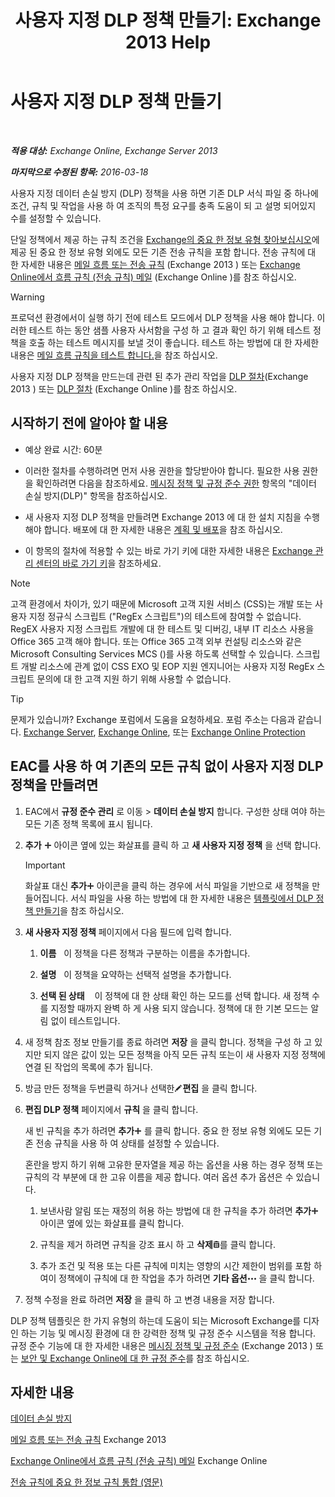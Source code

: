 ﻿---
title: '사용자 지정 DLP 정책 만들기: Exchange 2013 Help'
TOCTitle: 사용자 지정 DLP 정책 만들기
ms:assetid: b3299a39-9663-41e4-b76e-9d2f7879d486
ms:mtpsurl: https://technet.microsoft.com/ko-kr/library/JJ150550(v=EXCHG.150)
ms:contentKeyID: 50482284
ms.date: 05/22/2018
mtps_version: v=EXCHG.150
ms.translationtype: MT
---

# 사용자 지정 DLP 정책 만들기

 

_**적용 대상:** Exchange Online, Exchange Server 2013_

_**마지막으로 수정된 항목:** 2016-03-18_

사용자 지정 데이터 손실 방지 (DLP) 정책을 사용 하면 기존 DLP 서식 파일 중 하나에 조건, 규칙 및 작업을 사용 하 여 조직의 특정 요구를 충족 도움이 되 고 설명 되어있지 수를 설정할 수 있습니다.

단일 정책에서 제공 하는 규칙 조건을 [Exchange의 중요 한 정보 유형 찾아보십시오](what-the-sensitive-information-types-in-exchange-look-for-exchange-online-help.md)에 제공 된 중요 한 정보 유형 외에도 모든 기존 전송 규칙을 포함 합니다. 전송 규칙에 대 한 자세한 내용은 [메일 흐름 또는 전송 규칙](mail-flow-rules-transport-rules-in-exchange-2013-exchange-2013-help.md) (Exchange 2013 ) 또는 [Exchange Online에서 흐름 규칙 (전송 규칙) 메일](https://technet.microsoft.com/ko-kr/library/jj919238\(v=exchg.150\)) (Exchange Online )를 참조 하십시오.


> [!WARNING]
> 프로덕션 환경에서이 실행 하기 전에 테스트 모드에서 DLP 정책을 사용 해야 합니다. 이러한 테스트 하는 동안 샘플 사용자 사서함을 구성 하 고 결과 확인 하기 위해 테스트 정책을 호출 하는 테스트 메시지를 보낼 것이 좋습니다. 테스트 하는 방법에 대 한 자세한 내용은 <A href="test-a-mail-flow-rule-exchange-2013-help.md">메일 흐름 규칙을 테스트 합니다.</A>을 참조 하십시오.



사용자 지정 DLP 정책을 만드는데 관련 된 추가 관리 작업을 [DLP 절차](dlp-procedures-exchange-2013-help.md)(Exchange 2013 ) 또는 [DLP 절차](https://technet.microsoft.com/ko-kr/library/jj938003\(v=exchg.150\)) (Exchange Online )를 참조 하십시오.

## 시작하기 전에 알아야 할 내용

  - 예상 완료 시간: 60분

  - 이러한 절차를 수행하려면 먼저 사용 권한을 할당받아야 합니다. 필요한 사용 권한을 확인하려면 다음을 참조하세요. [메시징 정책 및 규정 준수 권한](messaging-policy-and-compliance-permissions-exchange-2013-help.md) 항목의 "데이터 손실 방지(DLP)" 항목을 참조하십시오.

  - 새 사용자 지정 DLP 정책을 만들려면 Exchange 2013 에 대 한 설치 지침을 수행 해야 합니다. 배포에 대 한 자세한 내용은 [계획 및 배포](planning-and-deployment-for-exchange-2013-installation-instructions.md)을 참조 하십시오.

  - 이 항목의 절차에 적용할 수 있는 바로 가기 키에 대한 자세한 내용은 [Exchange 관리 센터의 바로 가기 키](keyboard-shortcuts-in-the-exchange-admin-center-exchange-online-protection-help.md)을 참조하세요.


> [!NOTE]
> 고객 환경에서 차이가, 있기 때문에 Microsoft 고객 지원 서비스 (CSS)는 개발 또는 사용자 지정 정규식 스크립트 ("RegEx 스크립트")의 테스트에 참여할 수 없습니다. RegEX 사용자 지정 스크립트 개발에 대 한 테스트 및 디버깅, 내부 IT 리소스 사용을 Office 365 고객 해야 합니다. 또는 Office 365 고객 외부 컨설팅 리소스와 같은 Microsoft Consulting Services MCS ()를 사용 하도록 선택할 수 있습니다. 스크립트 개발 리소스에 관계 없이 CSS EXO 및 EOP 지원 엔지니어는 사용자 지정 RegEx 스크립트 문의에 대 한 고객 지원 하기 위해 사용할 수 없습니다.




> [!TIP]
> 문제가 있습니까? Exchange 포럼에서 도움을 요청하세요. 포럼 주소는 다음과 같습니다. <A href="https://go.microsoft.com/fwlink/p/?linkid=60612">Exchange Server</A>, <A href="https://go.microsoft.com/fwlink/p/?linkid=267542">Exchange Online</A>, 또는 <A href="https://go.microsoft.com/fwlink/p/?linkid=285351">Exchange Online Protection</A>



## EAC를 사용 하 여 기존의 모든 규칙 없이 사용자 지정 DLP 정책을 만들려면

1.  EAC에서 **규정 준수 관리** 로 이동 \> **데이터 손실 방지** 합니다. 구성한 상태 여야 하는 모든 기존 정책 목록에 표시 됩니다.

2.  **추가** ![아이콘 추가](images/JJ218640.c1e75329-d6d7-4073-a27d-498590bbb558(EXCHG.150).gif "아이콘 추가") 아이콘 옆에 있는 화살표를 클릭 하 고 **새 사용자 지정 정책** 을 선택 합니다.
    

    > [!IMPORTANT]
    > 화살표 대신 <STRONG>추가</STRONG><IMG title="아이콘 추가" alt="아이콘 추가" src="images/JJ218640.c1e75329-d6d7-4073-a27d-498590bbb558(EXCHG.150).gif"> 아이콘을 클릭 하는 경우에 서식 파일을 기반으로 새 정책을 만들어집니다. 서식 파일을 사용 하는 방법에 대 한 자세한 내용은 <A href="how-to-new-dlp-data-loss-prevention-policy-template.md">템플릿에서 DLP 정책 만들기</A>을 참조 하십시오.



3.  **새 사용자 지정 정책** 페이지에서 다음 필드에 입력 합니다.
    
    1.  **이름**   이 정책을 다른 정책과 구분하는 이름을 추가합니다.
    
    2.  **설명**   이 정책을 요약하는 선택적 설명을 추가합니다.
    
    3.  **선택 된 상태**    이 정책에 대 한 상태 확인 하는 모드를 선택 합니다. 새 정책 수를 지정할 때까지 완벽 하 게 사용 되지 않습니다. 정책에 대 한 기본 모드는 알림 없이 테스트입니다.

4.  새 정책 참조 정보 만들기를 종료 하려면 **저장** 을 클릭 합니다. 정책을 구성 하 고 있지만 되지 않은 값이 있는 모든 정책을 아직 모든 규칙 또는이 새 사용자 지정 정책에 연결 된 작업의 목록에 추가 됩니다.

5.  방금 만든 정책을 두번클릭 하거나 선택한![편집 아이콘](images/JJ218640.6f53ccb2-1f13-4c02-bea0-30690e6ea71d(EXCHG.150).gif "편집 아이콘")**편집** 을 클릭 합니다.

6.  **편집 DLP 정책** 페이지에서 **규칙** 을 클릭 합니다.
    
    새 빈 규칙을 추가 하려면 **추가**![아이콘 추가](images/JJ218640.c1e75329-d6d7-4073-a27d-498590bbb558(EXCHG.150).gif "아이콘 추가") 를 클릭 합니다. 중요 한 정보 유형 외에도 모든 기존 전송 규칙을 사용 하 여 상태를 설정할 수 있습니다.
    
    혼란을 방지 하기 위해 고유한 문자열을 제공 하는 옵션을 사용 하는 경우 정책 또는 규칙의 각 부분에 대 한 고유 이름을 제공 합니다. 여러 옵션 추가 옵션은 수 있습니다.
    
    1.  보낸사람 알림 또는 재정의 허용 하는 방법에 대 한 규칙을 추가 하려면 **추가**![아이콘 추가](images/JJ218640.c1e75329-d6d7-4073-a27d-498590bbb558(EXCHG.150).gif "아이콘 추가") 아이콘 옆에 있는 화살표를 클릭 합니다.
    
    2.  규칙을 제거 하려면 규칙을 강조 표시 하 고 **삭제**![삭제 아이콘](images/Dd979797.14f639f6-61e8-4418-bbfb-0db14de9d2f5(EXCHG.150).gif "삭제 아이콘")를 클릭 합니다.
    
    3.  추가 조건 및 적용 또는 다른 규칙에 미치는 영향의 시간 제한이 범위를 포함 하 여이 정책에이 규칙에 대 한 작업을 추가 하려면 **기타 옵션**![기타 옵션 아이콘](images/JJ150550.5381819e-3b21-4873-8714-e9b956290b28(EXCHG.150).gif "기타 옵션 아이콘") 을 클릭 합니다.

7.  정책 수정을 완료 하려면 **저장** 을 클릭 하 고 변경 내용을 저장 합니다.

DLP 정책 템플릿은 한 가지 유형의 하는데 도움이 되는 Microsoft Exchange를 디자인 하는 기능 및 메시징 환경에 대 한 강력한 정책 및 규정 준수 시스템을 적용 합니다. 규정 준수 기능에 대 한 자세한 내용은 [메시징 정책 및 규정 준수](messaging-policy-and-compliance-exchange-2013-help.md) (Exchange 2013 ) 또는 [보안 및 Exchange Online에 대 한 규정 준수](https://technet.microsoft.com/ko-kr/library/jj200706\(v=exchg.150\))를 참조 하십시오.

## 자세한 내용

[데이터 손실 방지](technical-overview-of-dlp-data-loss-prevention-in-exchange.md)

[메일 흐름 또는 전송 규칙](mail-flow-rules-transport-rules-in-exchange-2013-exchange-2013-help.md) Exchange 2013

[Exchange Online에서 흐름 규칙 (전송 규칙) 메일](https://technet.microsoft.com/ko-kr/library/jj919238\(v=exchg.150\)) Exchange Online

[전송 규칙에 중요 한 정보 규칙 통합 (영문)](integrating-sensitive-information-rules-with-transport-rules-exchange-2013-help.md)

